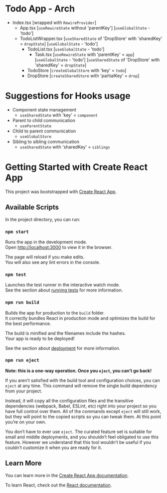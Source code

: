 # Todo App - Arch

- Index.tsx [wrapped with `RewireProvider`]
  - App.tsx [`useRewireState` without 'parentKey'] [`useGlobalState` - 'todo']
  - TodoListWrapper.tsx [`useSharedState` of 'DropStore' with 'sharedKey' = `dropState`] [`useGlobalState` - 'todo']
    - TodoList.tsx [`useGlobalState` - 'todo']
        - Task.tsx [`useRewireState` with 'parentKey' = `app`] [`useGlobalState` - 'todo'] [`useSharedState` of 'DropStore' with 'sharedKey' = `dropState`]
    - TodoStore [`createGlobalStore` with 'key' = `todo`]
    - DropStore [`createSharedStore` with 'partialKey' = `drop`]

# Suggestions for Hooks usage

- Component state management
  - `useSharedState` with 'key' = `component`
- Parent to child communication
  - `useParentState`
- Child to parent communication
  - `useGlobalStore`
- Sibling to sibling communication
  - `useSharedState` with 'sharedKey' = `siblings`


# Getting Started with Create React App

This project was bootstrapped with [Create React App](https://github.com/facebook/create-react-app).

## Available Scripts

In the project directory, you can run:

### `npm start`

Runs the app in the development mode.\
Open [http://localhost:3000](http://localhost:3000) to view it in the browser.

The page will reload if you make edits.\
You will also see any lint errors in the console.

### `npm test`

Launches the test runner in the interactive watch mode.\
See the section about [running tests](https://facebook.github.io/create-react-app/docs/running-tests) for more information.

### `npm run build`

Builds the app for production to the `build` folder.\
It correctly bundles React in production mode and optimizes the build for the best performance.

The build is minified and the filenames include the hashes.\
Your app is ready to be deployed!

See the section about [deployment](https://facebook.github.io/create-react-app/docs/deployment) for more information.

### `npm run eject`

**Note: this is a one-way operation. Once you `eject`, you can’t go back!**

If you aren’t satisfied with the build tool and configuration choices, you can `eject` at any time. This command will remove the single build dependency from your project.

Instead, it will copy all the configuration files and the transitive dependencies (webpack, Babel, ESLint, etc) right into your project so you have full control over them. All of the commands except `eject` will still work, but they will point to the copied scripts so you can tweak them. At this point you’re on your own.

You don’t have to ever use `eject`. The curated feature set is suitable for small and middle deployments, and you shouldn’t feel obligated to use this feature. However we understand that this tool wouldn’t be useful if you couldn’t customize it when you are ready for it.

## Learn More

You can learn more in the [Create React App documentation](https://facebook.github.io/create-react-app/docs/getting-started).

To learn React, check out the [React documentation](https://reactjs.org/).
